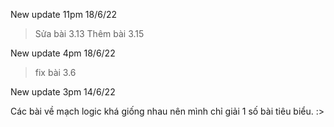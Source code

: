﻿
New update 11pm 18/6/22
> Sửa bài 3.13
> Thêm bài 3.15

New update 4pm 18/6/22  
> fix bài 3.6



New update 3pm 14/6/22  

Các bài về mạch logic khá giống nhau nên mình chỉ giải 1 số bài tiêu biểu. 
:>
